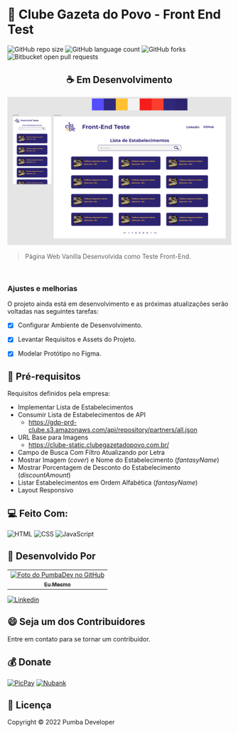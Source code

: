 # 🚀 Clube Gazeta do Povo - Front End Test

![GitHub repo size](https://img.shields.io/github/repo-size/pumba-dev/gazeta-test?style=for-the-badge)
![GitHub language count](https://img.shields.io/github/languages/count/pumba-dev/gazeta-test?style=for-the-badge)
![GitHub forks](https://img.shields.io/github/forks/pumba-dev/gazeta-test?style=for-the-badge)
![Bitbucket open pull requests](https://img.shields.io/github/issues-pr/pumba-dev/gazeta-test?style=for-the-badge)

<center> <h2>☕ Em Desenvolvimento</h2> </center>

<img src="./assets/prototype.png" alt="Imagem do Protótipo no Figma"/>

> Página Web Vanilla Desenvolvida como Teste Front-End.

<br>

### Ajustes e melhorias

O projeto ainda está em desenvolvimento e as próximas atualizações serão voltadas nas seguintes tarefas:

- [x] Configurar Ambiente de Desenvolvimento.
- [x] Levantar Requisitos e Assets do Projeto.
- [x] Modelar Protótipo no Figma.


## 📝 Pré-requisitos

Requisitos definidos pela empresa:

- Implementar Lista de Estabelecimentos
- Consumir Lista de Estabelecimentos de API
    - https://gdp-prd-clube.s3.amazonaws.com/api/repository/partners/all.json
- URL Base para Imagens
    - https://clube-static.clubegazetadopovo.com.br/
- Campo de Busca Com Filtro Atualizando por Letra
- Mostrar Imagem (*cover*) e Nome do Estabelecimento (*fantasyName*)
- Mostrar Porcentagem de Desconto do Estabelecimento (*discountAmount*)
- Listar Estabelecimentos em Ordem Alfabética (*fantasyName*)
- Layout Responsivo

## 💻 Feito Com:

![HTML](https://img.shields.io/badge/HTML5-E34F26?style=for-the-badge&logo=html5&logoColor=white)
![CSS](https://img.shields.io/badge/CSS3-1572B6?style=for-the-badge&logo=css3&logoColor=white)
![JavaScript](https://img.shields.io/badge/JavaScript-F7DF1E?style=for-the-badge&logo=javascript&logoColor=black)

## 🤝 Desenvolvido Por

<table>
  <tr>
    <td align="center">
      <a href="https://github.com/pumba-dev">
        <img src="https://static.wikia.nocookie.net/disneypt/images/c/cf/It_means_no_worries.png/revision/latest?cb=20200128144126&path-prefix=pt" width="100px;" alt="Foto do PumbaDev no GitHub"/><br>
        <sub>
          <b>Eu Mesmo</b>
        </sub>
      </a>
    </td>
  </tr>
</table>

[![Linkedin](https://img.shields.io/badge/LinkedIn-0077B5?style=for-the-badge&logo=linkedin&logoColor=white)](https://www.linkedin.com/in/pumba-dev/)


## 😄 Seja um dos Contribuidores<br>

Entre em contato para se tornar um contribuidor.

## 💰 Donate

[![PicPay](https://img.shields.io/badge/PicPay-%40PumbaDev%20-brightgreen)](https://picpay.me/pumbadev)
[![Nubank](https://img.shields.io/badge/Nubank-Pix%20QR%20Code-blueviolet)](https://nubank.com.br/pagar/1ou9f/ifu2K7YNO7)

## 📝 Licença

Copyright © 2022 Pumba Developer
